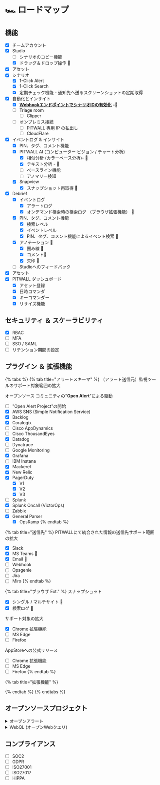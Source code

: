 <!--
# 🏎️ ロードマップ
-->

# 🏎️ ロードマップ

## 機能

* [x] チームアカウント
* [x] Studio
  * [ ] シナリオのコピー機能
  * [x] ドラッグ＆ドロップ操作 :tada:
* [x] アセット
* [x] シナリオ
  * [x] 1-Click Alert
  * [x] 1-Click Search
  * [x] 定期チェック機能 - 通知先へ送るスクリーンショットの定期取得
* [x] 自動化とインサイト
  * [x] [**WebhookエンドポイントでシナリオIDの有効化**](https://app.gitbook.com/o/1bWl1a6t3MA8rgLDH3HU/s/2PzA1fb3Iusw0nIBuaxX/\~/changes/3/overview/rirsunto/web-ui-and-backend/web-ui-backend-kaibu/web-ui-and-backend-pre-ga/rirsunto-v07x) **-**:tada:
  * [ ] Triage room
    * [ ] Clipper
  * [ ] オンプレミス接続
    * [ ] PITWALL 専用 IP の払出し
    * [ ] CloudFlare&#x20;
* [x] イベントログ & インサイト
  * [x] PIN、タグ、コメント機能
  * [x] PITWALL AI (コンピューター ビジョン / チャート分析)
    * [x] 相似分析 (カラーベース分析)- :tada:
    * [x] テキスト分析 - :tada:
    * [ ] ベースライン機能
    * [ ] アノマリー検知
  * [x] Snapview
    * [x] スナップショット再取得 :tada:
* [x] Debrief
  * [x] イベントログ
    * [x] アラートログ&#x20;
    * [x] オンデマンド検索時の検索ログ （ブラウザ拡張機能） :tada:&#x20;
  * [x] PIN、タグ、コメント機能
    * [x] 検索レベル
    * [x] イベントレベル
    * [x] PIN、タグ、コメント機能によるイベント検索 :tada:
  * [x] アノテーション :tada:
    * [x] 囲み線 :tada:
    * [x] コメント:tada:
    * [x] 矢印 :tada:
  * [ ] Studioへのフィードバック
* [x] アセット
* [x] PITWALL ダッシュボード
  * [x] アセット登録
  * [x] 日時コマンダ
  * [x] キーコマンダー
  * [x] リサイズ機能

## セキュリティ ＆ スケーラビリティ

* [x] RBAC
* [ ] MFA
* [ ] SSO / SAML
* [ ] リテンション期間の設定

## プラグイン ＆ 拡張機能

{% tabs %}
{% tab title="アラートスキーマ" %}
&#x20;（アラート送信元）監視ツールのサポート対象範囲の拡大

オープンソース コミュニティの"**Open Alert**"による駆動

* [ ] "Open Alert Project"の開始
* [x] AWS SNS (Simple Notification Service)
* [x] Backlog
* [x] Coralogix
* [ ] Cisco AppDynamics
* [ ] Cisco ThousandEyes
* [x] Datadog
* [ ] Dynatrace
* [ ] Google Monitoring
* [x] Grafana
* [ ] IBM Instana
* [x] Mackerel&#x20;
* [x] New Relic
* [x] PagerDuty
  * [x] V1
  * [x] V2&#x20;
  * [x] V3&#x20;
* [ ] Splunk
* [x] Splunk Oncall (VictorOps)
* [ ] Zabbix
* [x] General Parser
  * [x] OpsRamp
{% endtab %}

{% tab title="送信先" %}
PITWALLにて統合された情報の送信先サポート範囲の拡大

* [x] Slack
* [x] MS Teams :tada:
* [x] Email :tada:
* [ ] Webhook
* [ ] Opsgenie
* [ ] Jira
* [ ] Miro
{% endtab %}

{% tab title="ブラウザ Ext." %}
スナップショット

* [x] シングル / マルチサイト :tada:
* [x] 検索ログ :tada:

サポート対象の拡大

* [x] Chrome 拡張機能
* [ ] MS Edge
* [ ] Firefox

AppStoreへの公式リリース

* [ ] Chrome 拡張機能
* [ ] MS Edge
* [ ] Firefox
{% endtab %}

{% tab title="拡張機能" %}

{% endtab %}
{% endtabs %}

## オープンソースプロジェクト

<details>

<summary>オープンアラート</summary>

SaaS、ホスト型オープンソースおよびプロプライエタリソフトウェア、または自社開発ツールを含む、組織内のさまざまなツールスタックを横断的によりよい標準化をします。このプロジェクトでは、すべての組織がより簡単な方法で利用したいと考えている情報に対し、ツールそれぞれが異なる名前を付けてしまう、現状のそのような課題に対処します。

プロジェクト開始 - CQ4 / 2022.

</details>

<details>

<summary>WebQL (オープンWebクエリ)</summary>

私たちは Web & API生態系の中にいます。今日では誰もが目にするようなサイト。たとえば、日付、空港、ホテル名などがURLクエリとして実装され、自分で旅行計画を立てられる予約サイトなど。これは誰にとっても簡単に共有、拡張、カスタマイズできるものです。このプロジェクトは、単一のURLからいかにして見たいものを取得するかというモーメントを加速させるために開始されました。

プロジェクト開始 - Q1, 2023

</details>

## コンプライアンス

* [ ] SOC2
* [ ] GDPR
* [ ] ISO27001
* [ ] ISO27017
* [ ] HIPPA
